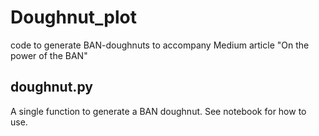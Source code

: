 # Doughnut_plot
code to generate BAN-doughnuts to accompany Medium article "On the power of the BAN"

## doughnut.py
A single function to generate a BAN doughnut. See notebook for how to use.
